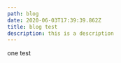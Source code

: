 ```yaml
---
path: blog
date: 2020-06-03T17:39:39.862Z
title: blog test
description: this is a description
---
```

one test